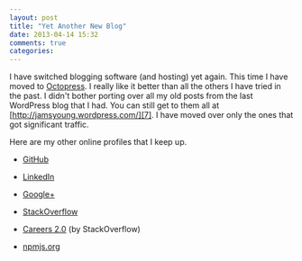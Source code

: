 ```yaml
---
layout: post
title: "Yet Another New Blog"
date: 2013-04-14 15:32
comments: true
categories:
---
```


I have switched blogging software (and hosting) yet again.  This time I have
moved to [Octopress][6].  I really like it better than all the others I have
tried in the past.  I didn't bother porting over all my old posts from the last
WordPress blog that I had.  You can still get to them all at
[http://jamsyoung.wordpress.com/][7].  I have moved over only the ones that got
significant traffic.

Here are my other online profiles that I keep up.

- [GitHub][0]

- [LinkedIn][1]

- [Google+][2]

- [StackOverflow][3]

- [Careers 2.0][4] (by StackOverflow)

- [npmjs.org][5]




[0]: https://github.com/jamsyoung
[1]: http://www.linkedin.com/in/jamesmyoung
[2]: https://plus.google.com/u/0/118054553426863794132/posts
[3]: http://stackoverflow.com/users/908203/james-young
[4]: http://careers.stackoverflow.com/jamesyoung
[5]: https://npmjs.org/~jamsyoung
[6]: http://octopress.org
[7]: http://jamsyoung.wordpress.com
